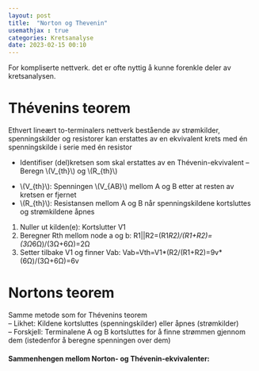 ```yaml
---
layout: post
title:  "Norton og Thevenin"
usemathjax : true
categories: Kretsanalyse
date: 2023-02-15 00:10
---
```


For kompliserte nettverk. det er ofte nyttig å kunne forenkle deler av kretsanalysen. 

# Thévenins teorem

Ethvert lineært to-terminalers nettverk bestående av strømkilder, spenningskilder og resistorer kan erstattes av en ekvivalent krets med én 
spenningskilde i serie med én resistor  

+ Identifiser (del)kretsen som skal erstattes av en Thévenin-ekvivalent
– Beregn \\(V_{th}\\) og \\(R_{th}\\)
- \\(V_{th}\\): Spenningen \\(V_{AB}\\) mellom A og B etter at resten av kretsen er fjernet
- \\(R_{th}\\): Resistansen mellom A og B når spenningskildene kortsluttes og strømkildene åpnes

1. Nuller ut kilden(e): Kortslutter V1
2. Beregner Rth mellom node a og b: R1||R2=(R1*R2)/(R1+R2)=(3Ω*6Ω)/(3Ω+6Ω)=2Ω
3. Setter tilbake V1 og finner Vab: Vab=Vth=V1*(R2/(R1+R2)=9v*(6Ω)/(3Ω+6Ω)=6v


# Nortons teorem

Samme metode som for Thévenins teorem  
– Likhet: Kildene kortsluttes (spenningskilder) eller åpnes (strømkilder)  
– Forskjell: Terminalene A og B kortsluttes for å finne strømmen gjennom dem (istedenfor å beregne spenningen over dem)

#### Sammenhengen mellom Norton- og Thévenin-ekvivalenter:

<!-- Rth = Rno
Vth = InoRno
Vth
Rth
= Ino -->